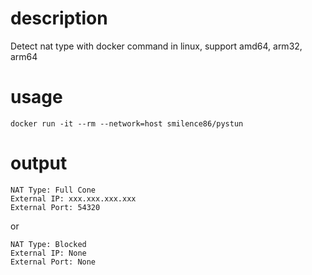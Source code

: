 # description

Detect nat type with docker command in linux, support amd64, arm32, arm64
  
# usage
```
docker run -it --rm --network=host smilence86/pystun
```

# output
```
NAT Type: Full Cone
External IP: xxx.xxx.xxx.xxx
External Port: 54320
```
  
or
  
```
NAT Type: Blocked
External IP: None
External Port: None
```
